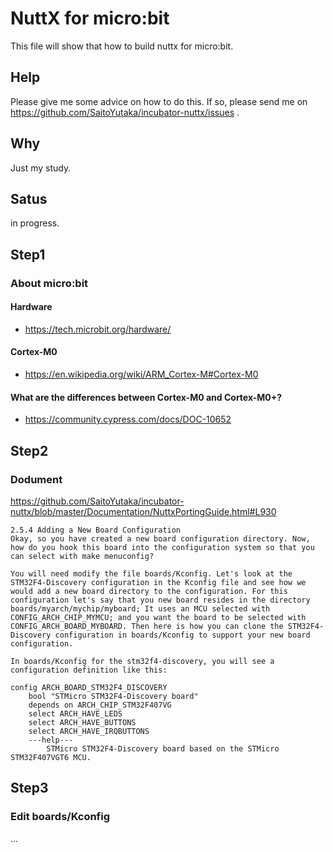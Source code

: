 # NuttX for micro:bit

This file will show that how to build nuttx for micro:bit.

## Help

Please give me some advice on how to do this.
If so, please send me on https://github.com/SaitoYutaka/incubator-nuttx/issues .

## Why

Just my study.

## Satus

in progress.

## Step1
### About micro:bit

#### Hardware
 * https://tech.microbit.org/hardware/

#### Cortex-M0
 * https://en.wikipedia.org/wiki/ARM_Cortex-M#Cortex-M0

#### What are the differences between Cortex-M0 and Cortex-M0+?
 * https://community.cypress.com/docs/DOC-10652

## Step2
### Dodument

https://github.com/SaitoYutaka/incubator-nuttx/blob/master/Documentation/NuttxPortingGuide.html#L930

```
2.5.4 Adding a New Board Configuration
Okay, so you have created a new board configuration directory. Now, how do you hook this board into the configuration system so that you can select with make menuconfig?

You will need modify the file boards/Kconfig. Let's look at the STM32F4-Discovery configuration in the Kconfig file and see how we would add a new board directory to the configuration. For this configuration let's say that you new board resides in the directory boards/myarch/mychip/myboard; It uses an MCU selected with CONFIG_ARCH_CHIP_MYMCU; and you want the board to be selected with CONFIG_ARCH_BOARD_MYBOARD. Then here is how you can clone the STM32F4-Discovery configuration in boards/Kconfig to support your new board configuration.

In boards/Kconfig for the stm32f4-discovery, you will see a configuration definition like this:

config ARCH_BOARD_STM32F4_DISCOVERY
    bool "STMicro STM32F4-Discovery board"
    depends on ARCH_CHIP_STM32F407VG
    select ARCH_HAVE_LEDS
    select ARCH_HAVE_BUTTONS
    select ARCH_HAVE_IRQBUTTONS
    ---help---
        STMicro STM32F4-Discovery board based on the STMicro STM32F407VGT6 MCU.
```

## Step3
### Edit boards/Kconfig

...



